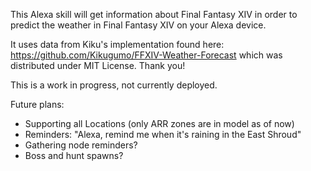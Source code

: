This Alexa skill will get information about Final Fantasy XIV in order to predict the weather in Final Fantasy XIV on your Alexa device.

It uses data from Kiku's implementation found here: https://github.com/Kikugumo/FFXIV-Weather-Forecast which was distributed under MIT License. Thank you!

This is a work in progress, not currently deployed.

Future plans:
* Supporting all Locations (only ARR zones are in model as of now)
* Reminders: "Alexa, remind me when it's raining in the East Shroud"
* Gathering node reminders?
* Boss and hunt spawns?

